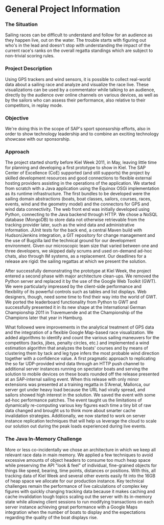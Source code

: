 # General Project Information

### The Situation
Sailing races can be difficult to understand and follow for an audience as they happen live, out on the water. The trouble starts with figuring out who's in the lead and doesn't stop with understanding the impact of the current race's ranks on the overall regatta standings which are subject to non-trivial scoring rules.

### Project Description
Using GPS trackers and wind sensors, it is possible to collect real-world data about a sailing race and analyze and visualize the race live. These visualizations can be used by a commentator while talking to an audience, directly by the audience over online channels on various devices, as well as by the sailors who can assess their performance, also relative to their competitors, in replay mode.

### Objective
We're doing this in the scope of SAP's sport sponsorship efforts, also in order to show technology leadership and to combine an exciting technology showcase with our sponsorship.

### Approach
The project started shortly before Kiel Week 2011, in May, leaving little time for planning and developing a first prototype to show in Kiel. The SAP Center of Excellence (CoE) supported (and still supports) the project by skilled development resources and good connections to flexible external hosting providers assisting in the operations of the application. We started from scratch with a Java application using the Equinox OSGi implementation as its runtime infrastructure. The first bundles to be developed were the sailing domain abstractions (boats, boat classes, sailors, courses, races, events, wind and the geometry model) and the connectors for GPS and wind data connectivity. The web front end was initially developed using Python, connecting to the Java backend through HTTP. We chose a NoSQL database (MongoDB) to store data not otherwise retrievable from the tracking provider later, such as the wind data and administrative information. JUnit tests for the back end, a central Maven build with Hudson/Jenkins integration, a GIT repository for change management and the use of Bugzilla laid the technical ground for our development environment. Given our microscopic team size that varied between one and three developers, we skipped daily scrums and used on-demand ad-hoc chats, also through IM systems, as a replacement. Our deadlines for a release are rigid: the sailing regattas at which we present the solution.

After successfully demonstrating the prototype at Kiel Week, the project entered a second phase with major architecture clean-ups. We removed the Python server and replaced it by the use of the Google Web Toolkit (GWT). We were particularly impressed by the client-side performance and flexibility of its powerful controls such as tables and list displays. Web designers, though, need some time to find their way into the world of GWT. We ported the leaderboard functionality from Python to GWT and successfully presented it in its new shape at the International German Championship 2011 in Travemuende and at the Championship of the Champions later that year in Hamburg.

What followed were improvements in the analytical treatment of GPS data and the integration of a flexible Google Map-based race visualization. We added algorithms to identify and count the various sailing maneuvers for the competitors (tacks, jibes, penalty circles, etc.) and implemented a wind estimation algorithm that analyzes the boats' courses and by means of clustering them by tack and leg type infers the most probable wind direction together with a confidence value. A first pragmatic approach to replicating the so far UDP-provided wind data through an HTTP push channel to additional server instances running on spectator boats and serving the solution to mobile devices on these boats rounded off the release presented at an SAP-internal sailing event. When this release with only minor extensions was presented at a training regatta in S'Arenal, Mallorca, our server got under heavy load because the URL had virally spread, and sailors showed high interest in the solution. We saved the event with some ad-hoc performance patches. The event taught us the limitations of dynamically re-computing various key figures each time a tiny bit of raw data changed and brought us to think more about smarter cache invalidation strategies. Additionally, we now started to work on server instance replication techniques that will help us leverage the cloud to scale our solution out during the peak loads experienced during live events.

### The Java In-Memory Challenge
More or less co-incidentally we chose an architecture in which we keep all relevant race data in main memory. We applied a few techniques to avoid excessive amounts of object headers to consume too much heap space while preserving the API "look & feel" of individual, fine-grained objects for things like speed, bearing, time points, distances or positions. With this, all tracking data of Kiel Week and several other events easily fit into the 16GB of heap space we allocate for our production instance. Key technical challenges remain the performance of live calculations of complex key figures with quickly changing tracking data because it makes caching and cache invalidation tough topics scaling out the server with its in-memory state while allowing client sessions to run modifying transactions on each server instance achieving great performance with a Google Maps integration when the number of boats to display and the expectations regarding the quality of the boat displays rise.
